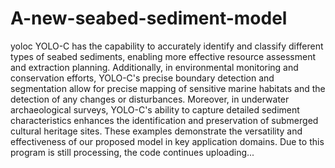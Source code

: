 # A-new-seabed-sediment-model
yoloc
YOLO-C has the capability to accurately identify and classify different types of seabed sediments, enabling more effective resource assessment and extraction planning. Additionally, in environmental monitoring and conservation efforts, YOLO-C's precise boundary detection and segmentation allow for precise mapping of sensitive marine habitats and the detection of any changes or disturbances. Moreover, in underwater archaeological surveys, YOLO-C's ability to capture detailed sediment characteristics enhances the identification and preservation of submerged cultural heritage sites. These examples demonstrate the versatility and effectiveness of our proposed model in key application domains.
Due to this program is still processing, the code continues uploading...
